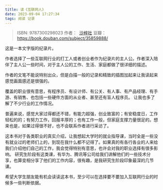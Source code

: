 ```yaml
---
title: 读《互联网人》
date: 2023-09-04 17:27:34
tags: 阅读 记录
---
```

> ISBN: 9787300298023
> 作者：  [沙梓社](https://book.douban.com/search/%E6%B2%99%E6%A2%93%E7%A4%BE)
> 豆瓣： https://book.douban.com/subject/35859888/

这是一本文字版的纪录片。

作者选择了一些互联网行业的打工人或者创业者作为纪录片的主人公。作者深入陪伴了主人公一些时间，对于主人公的工作、生活、家庭都做了很详细的描述。

作者的文笔不能说特别出众，但是白描一般的记录和精致的插图加起来让我读起来感觉画面感还是很强的。

覆盖的职业很有意思，有程序员、有设计师、有公关、有人事、有产品经理、有手游、有销售、也包括一些硬件方面的从业者、甚至还有盲人程序员。 让我也多了解了不少行业的工作情况。

普遍来说，感觉大家过得都还不错，有能力超强，创业致富的；有安稳度日，工作轻松的的；有努力工作，回报丰厚的；也有工作一般，但家庭支撑力量很足的。想来也是，如果过得很不好，也不会联系作者进行采访了。

这本书对于各类职业的真实介绍，让我想起大学时的就业指导课，当时全是一些没有就业过的老师们上的，到现在我什么都不记得了。如果真的有各行各业的人来给我们介绍他们自己的工作，我会觉得特别有意思，也许会对我的职业选择有很多影响。 研究生阶段有这类课，有华为、腾讯等公司给我们讲解他们的一些技术分享，也算变相分享了他们的工作内容，很有趣，是我研究生阶段印象最深的几节课。

希望大学生朋友能有机会读读这本书，至少可以在选择要不要加入互联网行业的时候多一些判断依据。
